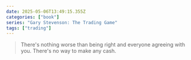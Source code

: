 ```yaml
---
date: 2025-05-06T13:49:15.355Z
categories: ["book"]
series: "Gary Stevenson: The Trading Game"
tags: ["trading"]
---
```

> There's nothing worse than being right and everyone agreeing with you. There's no way to make any cash.
